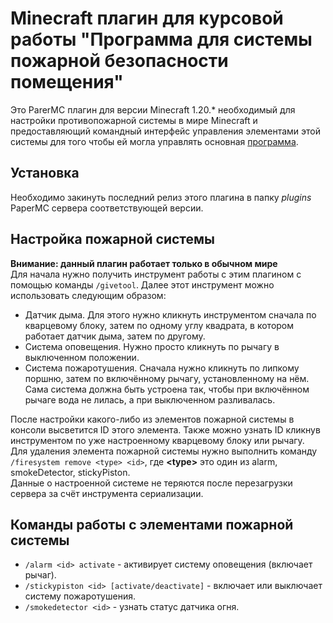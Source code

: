 # Minecraft плагин для курсовой работы "Программа для системы пожарной безопасности помещения"
Это ParerMC плагин для версии Minecraft 1.20.* необходимый для настройки противопожарной системы в мире Minecraft и предоставляющий командный интерфейс управления элементами этой системы для того чтобы ей могла управлять основная [программа](https://github.com/tokel-tokel/FireProtectSystem).
## Установка
Необходимо закинуть последний релиз этого плагина в папку *plugins* PaperMC сервера соответствующей версии.
## Настройка пожарной системы
**Внимание: данный плагин работает только в обычном мире**  
Для начала нужно получить инструмент работы с этим плагином с помощью команды `/givetool`.
Далее этот инструмент можно использовать следующим образом:
- Датчик дыма. Для этого нужно кликнуть инструментом сначала по кварцевому блоку, затем по одному углу квадрата, в котором работает датчик дыма, затем по другому.
- Система оповещения. Нужно просто кликнуть по рычагу в выключенном положении.
- Система пожаротушения. Сначала нужно кликнуть по липкому поршню, затем по включённому рычагу, установленному на нём. Сама система должна быть устроена так, чтобы при включённом рычаге вода не лилась, а при выключенном разливалась.  

После настройки какого-либо из элементов пожарной системы в консоли высветится ID этого элемента. Также можно узнать ID кликнув инструментом по уже настроенному кварцевому блоку или рычагу.  
Для удаления элемента пожарной системы нужно выполнить команду `/firesystem remove <type> <id>`, где **\<type\>** это один из alarm, smokeDetector, stickyPiston.  
Данные о настроенной системе не теряются после перезагрузки сервера за счёт инструмента сериализации.
## Команды работы с элементами пожарной системы  
- `/alarm <id> activate` - активирует систему оповещения (включает рычаг).
- `/stickypiston <id> [activate/deactivate]` - включает или выключает систему пожаротушения.
- `/smokedetector <id>` - узнать статус датчика огня.

